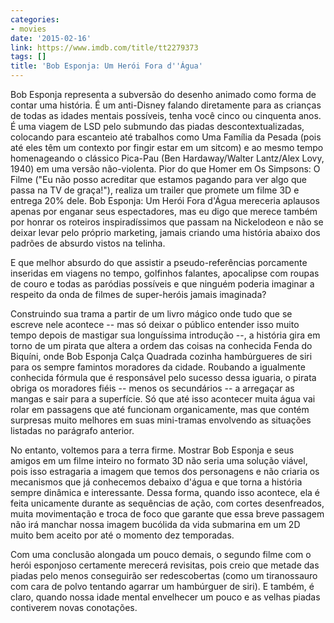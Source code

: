 ```yaml
---
categories:
- movies
date: '2015-02-16'
link: https://www.imdb.com/title/tt2279373
tags: []
title: 'Bob Esponja: Um Herói Fora d''Água'
---
```


Bob Esponja representa a subversão do desenho animado como forma de contar uma história. É um anti-Disney falando diretamente para as crianças de todas as idades mentais possíveis, tenha você cinco ou cinquenta anos. É uma viagem de LSD pelo submundo das piadas descontextualizadas, colocando para escanteio até trabalhos como Uma Família da Pesada (pois até eles têm um contexto por fingir estar em um sitcom) e ao mesmo tempo homenageando o clássico Pica-Pau (Ben Hardaway/Walter Lantz/Alex Lovy, 1940) em uma versão não-violenta. Pior do que Homer em Os Simpsons: O Filme ("Eu não posso acreditar que estamos pagando para ver algo que passa na TV de graça!"), realiza um trailer que promete um filme 3D e entrega 20% dele. Bob Esponja: Um Herói Fora d'Água mereceria aplausos apenas por enganar seus espectadores, mas eu digo que merece também por honrar os roteiros inspiradíssimos que passam na Nickelodeon e não se deixar levar pelo próprio marketing, jamais criando uma história abaixo dos padrões de absurdo vistos na telinha.

E que melhor absurdo do que assistir a pseudo-referências porcamente inseridas em viagens no tempo, golfinhos falantes, apocalipse com roupas de couro e todas as paródias possíveis e que ninguém poderia imaginar a respeito da onda de filmes de super-heróis jamais imaginada?

Construindo sua trama a partir de um livro mágico onde tudo que se escreve nele acontece -- mas só deixar o público entender isso muito tempo depois de mastigar sua longuíssima introdução --, a história gira em torno de um pirata que altera a ordem das coisas na conhecida Fenda do Biquíni, onde Bob Esponja Calça Quadrada cozinha hambúrgueres de siri para os sempre famintos moradores da cidade. Roubando a igualmente conhecida fórmula que é responsável pelo sucesso dessa iguaria, o pirata obriga os moradores fiéis -- menos os secundários -- a arregaçar as mangas e sair para a superfície. Só que até isso acontecer muita água vai rolar em passagens que até funcionam organicamente, mas que contém surpresas muito melhores em suas mini-tramas envolvendo as situações listadas no parágrafo anterior.

No entanto, voltemos para a terra firme. Mostrar Bob Esponja e seus amigos em um filme inteiro no formato 3D não seria uma solução viável, pois isso estragaria a imagem que temos dos personagens e não criaria os mecanismos que já conhecemos debaixo d'água e que torna a história sempre dinâmica e interessante. Dessa forma, quando isso acontece, ela é feita unicamente durante as sequências de ação, com cortes desenfreados, muita movimentação e troca de foco que garante que essa breve passagem não irá manchar nossa imagem bucólida da vida submarina em um 2D muito bem aceito por até o momento dez temporadas.

Com uma conclusão alongada um pouco demais, o segundo filme com o herói esponjoso certamente merecerá revisitas, pois creio que metade das piadas pelo menos conseguirão ser redescobertas (como um tiranossauro com cara de polvo tentando agarrar um hambúrguer de siri). E também, é claro, quando nossa idade mental envelhecer um pouco e as velhas piadas contiverem novas conotações.
